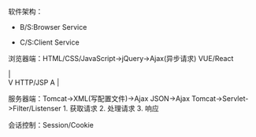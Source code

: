 软件架构：
- B/S:Browser Service

- C/S:Client Service

浏览器端：HTML/CSS/JavaScript->jQuery->Ajax(异步请求)
    VUE/React

|  
V
     HTTP/JSP
A
|

服务器端：Tomcat->XML(写配置文件)->Ajax
                    JSON->Ajax
    Tomcat->Servlet->Filter/Listenser
            1. 获取请求
            2. 处理请求
            3. 响应


会话控制：Session/Cookie
